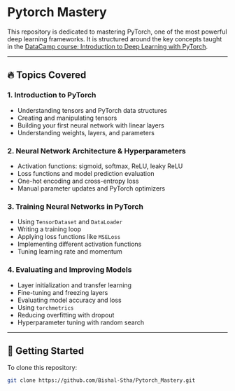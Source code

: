 # Pytorch Mastery

This repository is dedicated to mastering PyTorch, one of the most powerful deep learning frameworks. It is structured around the key concepts taught in the [DataCamp course: Introduction to Deep Learning with PyTorch](https://www.datacamp.com/courses/introduction-to-deep-learning-with-pytorch?utm_medium=organic_social&utm_campaign=sharewidget&utm_content=coursedetailpage&utm_source=copylink).

---

## 🔥 Topics Covered

### 1. Introduction to PyTorch
- Understanding tensors and PyTorch data structures
- Creating and manipulating tensors
- Building your first neural network with linear layers
- Understanding weights, layers, and parameters

### 2. Neural Network Architecture & Hyperparameters
- Activation functions: sigmoid, softmax, ReLU, leaky ReLU
- Loss functions and model prediction evaluation
- One-hot encoding and cross-entropy loss
- Manual parameter updates and PyTorch optimizers

### 3. Training Neural Networks in PyTorch
- Using `TensorDataset` and `DataLoader`
- Writing a training loop
- Applying loss functions like `MSELoss`
- Implementing different activation functions
- Tuning learning rate and momentum

### 4. Evaluating and Improving Models
- Layer initialization and transfer learning
- Fine-tuning and freezing layers
- Evaluating model accuracy and loss
- Using `torchmetrics`
- Reducing overfitting with dropout
- Hyperparameter tuning with random search

---

## 🚀 Getting Started

To clone this repository:

```bash
git clone https://github.com/Bishal-Stha/Pytorch_Mastery.git

